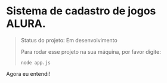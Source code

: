 # Sistema de cadastro de jogos ALURA.

> Status do projeto: Em desenvolvimento
>
> Para rodar esse projeto na sua máquina, por favor digite:
> ```
>node app.js
> ```
Agora eu entendi!
